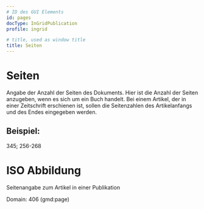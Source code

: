 ```yaml
---
# ID des GUI Elements
id: pages
docType: InGridPublication
profile: ingrid

# title, used as window title
title: Seiten
---
```


# Seiten

Angabe der Anzahl der Seiten des Dokuments. Hier ist die Anzahl der Seiten anzugeben, wenn es sich um ein Buch handelt. Bei einem Artikel, der in einer Zeitschrift erschienen ist, sollen die Seitenzahlen des Artikelanfangs und des Endes eingegeben werden.

## Beispiel:

345; 256-268

# ISO Abbildung

Seitenangabe zum Artikel in einer Publikation

Domain: 406 (gmd:page)

